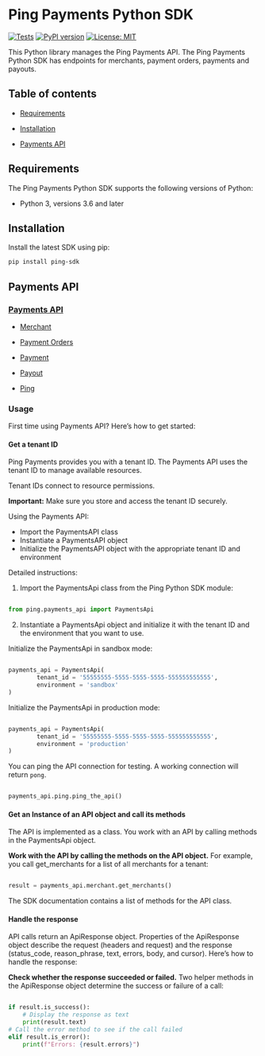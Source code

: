# Ping Payments Python SDK

[![Tests](https://github.com/youcal/ping_python_sdk/actions/workflows/tests.yml/badge.svg)](https://github.com/youcal/ping_python_sdk/actions/workflows/tests.yml)
[![PyPI version](https://badge.fury.io/py/ping-sdk.svg)](https://badge.fury.io/py/ping-sdk)
[![License: MIT](https://img.shields.io/badge/License-MIT-yellow.svg)](https://opensource.org/licenses/MIT)

This Python library manages the Ping Payments API. The Ping Payments Python SDK has endpoints for merchants, payment orders, payments and payouts.

## Table of contents

-   [Requirements](#requirements)

-   [Installation](#installation)

-   [Payments API](#payments-api)

## Requirements

The Ping Payments Python SDK supports the following versions of Python:

-   Python 3, versions 3.6 and later

## Installation

Install the latest SDK using pip:

```sh
pip install ping-sdk
```

## Payments API

### [Payments API]

-   [Merchant]

-   [Payment Orders]

-   [Payment]

-   [Payout]

-   [Ping]

### Usage

First time using Payments API? Here’s how to get started:

#### Get a tenant ID

Ping Payments provides you with a tenant ID. The Payments API uses the tenant ID to manage available resources. 

Tenant IDs connect to resource permissions.

**Important:** Make sure you store and access the tenant ID securely.

Using the Payments API:

-   Import the PaymentsAPI class
-   Instantiate a PaymentsAPI object
-   Initialize the PaymentsAPI object with the appropriate tenant ID and environment

Detailed instructions:

1. Import the PaymentsApi class from the Ping Python SDK module:

```python

from ping.payments_api import PaymentsApi

```

2. Instantiate a PaymentsApi object and initialize it with the tenant ID and the environment that you want to use.

Initialize the PaymentsApi in sandbox mode:

```python

payments_api = PaymentsApi(
		tenant_id = '55555555-5555-5555-5555-555555555555',
		environment = 'sandbox'
)

```

Initialize the PaymentsApi in production mode:

```python

payments_api = PaymentsApi(
		tenant_id = '55555555-5555-5555-5555-555555555555',
		environment = 'production'
)

```

You can ping the API connection for testing. A working connection will return `pong`.

```python

payments_api.ping.ping_the_api()

```

#### Get an Instance of an API object and call its methods

The API is implemented as a class. You work with an API by calling methods in the PaymentsApi object.

**Work with the API by calling the methods on the API object.** For example, you call get_merchants for a list of all merchants for a tenant:

```python

result = payments_api.merchant.get_merchants()

```

The SDK documentation contains a list of methods for the API class.

#### Handle the response

API calls return an ApiResponse object. Properties of the ApiResponse object describe the request (headers and request) and the response (status_code, reason_phrase, text, errors, body, and cursor). Here’s how to handle the response:

**Check whether the response succeeded or failed.**  Two helper methods in the ApiResponse object determine the success or failure of a call:

```python

if result.is_success():
	# Display the response as text
	print(result.text)
# Call the error method to see if the call failed
elif result.is_error():
	print(f"Errors: {result.errors}")

```

[//]: # "Link anchor definitions"
[payments api]: doc/payments_api.md
[merchant]: doc/api_resources/payments_api/merchant.md
[payment orders]: doc/api_resources/payments_api/paymentOrder.md
[payment]: doc/api_resources/payments_api/payment.md
[payout]: doc/api_resources/payments_api/payout.md
[ping]: doc/api_resources/payments_api/ping.md
